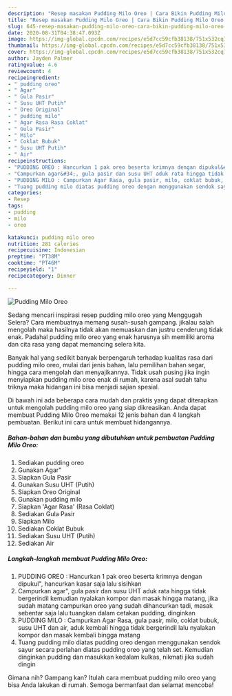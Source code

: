 ```yaml
---
description: "Resep masakan Pudding Milo Oreo | Cara Bikin Pudding Milo Oreo Yang Bisa Manjain Lidah"
title: "Resep masakan Pudding Milo Oreo | Cara Bikin Pudding Milo Oreo Yang Bisa Manjain Lidah"
slug: 645-resep-masakan-pudding-milo-oreo-cara-bikin-pudding-milo-oreo-yang-bisa-manjain-lidah
date: 2020-08-31T04:38:47.093Z
image: https://img-global.cpcdn.com/recipes/e5d7cc59cfb38138/751x532cq70/pudding-milo-oreo-foto-resep-utama.jpg
thumbnail: https://img-global.cpcdn.com/recipes/e5d7cc59cfb38138/751x532cq70/pudding-milo-oreo-foto-resep-utama.jpg
cover: https://img-global.cpcdn.com/recipes/e5d7cc59cfb38138/751x532cq70/pudding-milo-oreo-foto-resep-utama.jpg
author: Jayden Palmer
ratingvalue: 4.6
reviewcount: 4
recipeingredient:
- " pudding oreo"
- " Agar"
- " Gula Pasir"
- " Susu UHT Putih"
- " Oreo Original"
- " pudding milo"
- " Agar Rasa Rasa Coklat"
- " Gula Pasir"
- " Milo"
- " Coklat Bubuk"
- " Susu UHT Putih"
- " Air"
recipeinstructions:
- "PUDDING OREO : Hancurkan 1 pak oreo beserta krimnya dengan dipukul&#34;, hancurkan kasar saja lalu sisihkan"
- "Campurkan agar&#34;, gula pasir dan susu UHT aduk rata hingga tidak bergerindil kemudian nyalakan kompor dan masak hingga matang, jika sudah matang campurkan oreo yang sudah dihancurkan tadi, masak sebentar saja lalu tuangkan dalam cetakan pudding, dinginkan"
- "PUDDING MILO : Campurkan Agar Rasa, gula pasir, milo, coklat bubuk, susu UHT dan air, aduk kembali hingga tidak bergerindil lalu nyalakan kompor dan masak kembali bingga matang"
- "Tuang pudding milo diatas pudding oreo dengan menggunakan sendok sayur secara perlahan diatas pudding oreo yang telah set. Kemudian dinginkan pudding dan masukkan kedalam kulkas, nikmati jika sudah dingin"
categories:
- Resep
tags:
- pudding
- milo
- oreo

katakunci: pudding milo oreo 
nutrition: 281 calories
recipecuisine: Indonesian
preptime: "PT38M"
cooktime: "PT46M"
recipeyield: "1"
recipecategory: Dinner

---
```



![Pudding Milo Oreo](https://img-global.cpcdn.com/recipes/e5d7cc59cfb38138/751x532cq70/pudding-milo-oreo-foto-resep-utama.jpg)

Sedang mencari inspirasi resep pudding milo oreo yang Menggugah Selera? Cara membuatnya memang susah-susah gampang. jikalau salah mengolah maka hasilnya tidak akan memuaskan dan justru cenderung tidak enak. Padahal pudding milo oreo yang enak harusnya sih memiliki aroma dan cita rasa yang dapat memancing selera kita.

Banyak hal yang sedikit banyak berpengaruh terhadap kualitas rasa dari pudding milo oreo, mulai dari jenis bahan, lalu pemilihan bahan segar, hingga cara mengolah dan menyajikannya. Tidak usah pusing jika ingin menyiapkan pudding milo oreo enak di rumah, karena asal sudah tahu triknya maka hidangan ini bisa menjadi sajian spesial.




Di bawah ini ada beberapa cara mudah dan praktis yang dapat diterapkan untuk mengolah pudding milo oreo yang siap dikreasikan. Anda dapat membuat Pudding Milo Oreo memakai 12 jenis bahan dan 4 langkah pembuatan. Berikut ini cara untuk membuat hidangannya.

<!--inarticleads1-->

##### Bahan-bahan dan bumbu yang dibutuhkan untuk pembuatan Pudding Milo Oreo:

1. Sediakan  pudding oreo
1. Gunakan  Agar&#34;
1. Siapkan  Gula Pasir
1. Gunakan  Susu UHT (Putih)
1. Siapkan  Oreo Original
1. Gunakan  pudding milo
1. Siapkan  &#39;Agar Rasa&#39; (Rasa Coklat)
1. Sediakan  Gula Pasir
1. Siapkan  Milo
1. Sediakan  Coklat Bubuk
1. Sediakan  Susu UHT (Putih)
1. Sediakan  Air




<!--inarticleads2-->

##### Langkah-langkah membuat Pudding Milo Oreo:

1. PUDDING OREO : Hancurkan 1 pak oreo beserta krimnya dengan dipukul&#34;, hancurkan kasar saja lalu sisihkan
1. Campurkan agar&#34;, gula pasir dan susu UHT aduk rata hingga tidak bergerindil kemudian nyalakan kompor dan masak hingga matang, jika sudah matang campurkan oreo yang sudah dihancurkan tadi, masak sebentar saja lalu tuangkan dalam cetakan pudding, dinginkan
1. PUDDING MILO : Campurkan Agar Rasa, gula pasir, milo, coklat bubuk, susu UHT dan air, aduk kembali hingga tidak bergerindil lalu nyalakan kompor dan masak kembali bingga matang
1. Tuang pudding milo diatas pudding oreo dengan menggunakan sendok sayur secara perlahan diatas pudding oreo yang telah set. Kemudian dinginkan pudding dan masukkan kedalam kulkas, nikmati jika sudah dingin




Gimana nih? Gampang kan? Itulah cara membuat pudding milo oreo yang bisa Anda lakukan di rumah. Semoga bermanfaat dan selamat mencoba!
